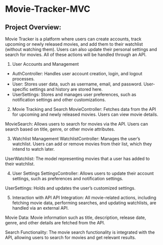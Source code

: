 # Movie-Tracker-MVC

## Project Overview:
Movie Tracker is a platform where users can create accounts, track upcoming or newly released movies, and add them to their watchlist (without watching them). Users can also update their personal settings and search for movies. All of these actions will be handled through an API.

1. User Accounts and Management
* AuthController: Handles user account creation, login, and logout processes.
* User: Stores user data, such as username, email, and password. User-specific settings and history are stored here.
* UserSettings: Stores and manages user preferences, such as notification settings and other customizations.

2. Movie Tracking and Search
MovieController: Fetches data from the API for upcoming and newly released movies. Users can view movie details.

MovieSearch: Allows users to search for movies via the API. Users can search based on title, genre, or other movie attributes.

3. Watchlist Management
WatchlistController: Manages the user’s watchlist. Users can add or remove movies from their list, which they intend to watch later.

UserWatchlist: The model representing movies that a user has added to their watchlist.

4. User Settings
SettingsController: Allows users to update their account settings, such as preferences and notification settings.

UserSettings: Holds and updates the user’s customized settings.

5. Interaction with API
API Integration: All movie-related actions, including fetching movie data, performing searches, and updating watchlists, are handled via an external API.

Movie Data: Movie information such as title, description, release date, genre, and other details are fetched from the API.

Search Functionality: The movie search functionality is integrated with the API, allowing users to search for movies and get relevant results.
